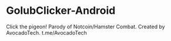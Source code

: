 # GolubClicker-Android
Click the pigeon!
Parody of Notcoin/Hamster Combat.
Created by AvocadoTech.
t.me/AvocadoTech
